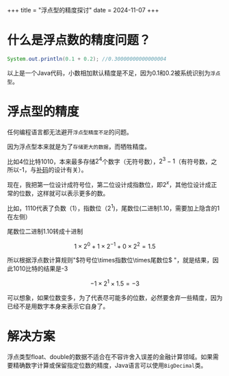 +++
title = "浮点型的精度探讨"
date = 2024-11-07
+++

# 什么是浮点数的精度问题？

```java
System.out.println(0.1 + 0.2); //0.30000000000000004
```

以上是一个Java代码，小数相加默认精度是不足，因为0.1和0.2被系统识别为`浮点型`。

# 浮点型的精度

任何编程语言都无法避开`浮点型精度不足`的问题。

因为浮点型本来就是为了`存储更大的数据`，而牺牲精度。

比如4位比特1010，本来最多存储$2^4$个数字（无符号数），$2^3-1$（有符号数，之所以-1，与[补码](@/blog/complement-code.md)的设计有关）。

现在，我把第一位设计成符号位，第二位设计成指数位，即$2^x$，其他位设计成正常的位数，这样就可以表示更多的数。

比如，1110代表了负数（1），指数位（$2^1$)，尾数位(二进制1.10，需要加上隐含的1在左侧）

尾数位二进制1.10转成十进制

$$ 1\times2^0+1\times2^{-1}+0\times2^2=1.5 $$

所以根据浮点数计算规则"$符号位\times指数位\times尾数位$ "，就是结果，因此1010比特的结果是-3

$$-1 \times 2^1 \times 1.5 = -3$$

可以想象，如果位数变多，为了代表尽可能多的位数，必然要舍弃一些精度，因为已经不是用数字本身来表示它自身了。

# 解决方案

浮点类型float、double的数据不适合在不容许舍入误差的金融计算领域。如果需要精确数字计算或保留指定位数的精度，Java语言可以使用`BigDecimal`类。


